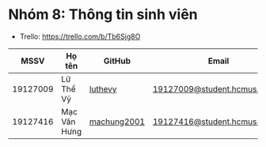 # Nhóm 8: Thông tin sinh viên
- Trello: https://trello.com/b/Tb6Sjg8O

| MSSV     | Họ tên            | GitHub                         |    Email         
|--------------|---------------------|------------------------------ |--------------------------------------------------|
| 19127009 | Lữ Thế Vỹ | [luthevy](https://github.com/luthevy) | 19127009@student.hcmus.edu.vn
| 19127416 | Mạc Văn Hưng     | [machung2001](https://github.com/machung2001)        |19127416@student.hcmus.edu.vn
